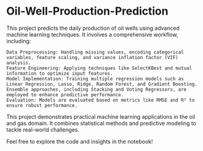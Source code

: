 # Oil-Well-Production-Prediction
This project predicts the daily production of oil wells using advanced machine learning techniques. It involves a comprehensive workflow, including:

    Data Preprocessing: Handling missing values, encoding categorical variables, feature scaling, and variance inflation factor (VIF) analysis.
    Feature Engineering: Applying techniques like SelectKBest and mutual information to optimize input features.
    Model Implementation: Training multiple regression models such as Linear Regression, Lasso, Ridge, Random Forest, and Gradient Boosting. Ensemble approaches, including Stacking and Voting Regressors, are employed to enhance predictive performance.
    Evaluation: Models are evaluated based on metrics like RMSE and R² to ensure robust performance.

This project demonstrates practical machine learning applications in the oil and gas domain. It combines statistical methods and predictive modeling to tackle real-world challenges.

Feel free to explore the code and insights in the notebook!
